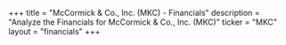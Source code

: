 +++
title = "McCormick & Co., Inc. (MKC) - Financials"
description = "Analyze the Financials for McCormick & Co., Inc. (MKC)"
ticker = "MKC"
layout = "financials"
+++

